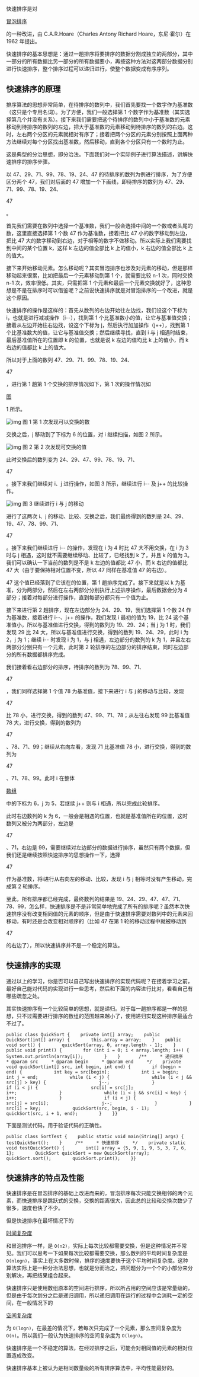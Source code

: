 快速排序是对

[冒泡排序](http://data.biancheng.net/view/70.html)

的一种改进，由 C.A.R.Hoare（Charles Antony Richard Hoare，东尼·霍尔）在 1962 年提出。

快速排序的基本思想是：通过一趟排序将要排序的数据分割成独立的两部分，其中一部分的所有数据比另一部分的所有数据要小，再按这种方法对这两部分数据分别进行快速排序，整个排序过程可以递归进行，使整个数据变成有序序列。

## 快速排序的原理

排序算法的思想非常简单，在待排序的数列中，我们首先要找一个数字作为基准数（这只是个专用名词）。为了方便，我们一般选择第 1 个数字作为基准数（其实选择第几个并没有关系）。接下来我们需要把这个待排序的数列中小于基准数的元素移动到待排序的数列的左边，把大于基准数的元素移动到待排序的数列的右边。这时，左右两个分区的元素就相对有序了；接着把两个分区的元素分别按照上面两种方法继续对每个分区找出基准数，然后移动，直到各个分区只有一个数时为止。

这是典型的分治思想，即分治法。下面我们对一个实际例子进行算法描述，讲解快速排序的排序步骤。

以 47、29、71、99、78、19、24、47 的待排序的数列为例进行排序，为了方便区分两个 47，我们对后面的 47 增加一个下画线，即待排序的数列为 47、29、71、99、78、19、24、

47

。

首先我们需要在数列中选择一个基准数，我们一般会选择中间的一个数或者头尾的数，这里直接选择第 1 个数 47 作为基准数，接着把比 47 小的数字移动到左边，把比 47 大的数字移动到右边，对于相等的数字不做移动。所以实际上我们需要找到中间的某个位置 k，这样 k 左边的值全部比 k 上的值小，k 右边的值全部比 k 上的值大。

接下来开始移动元素。怎么移动呢？其实冒泡排序也涉及对元素的移动，但是那样移动起来很累，比如把最后一个元素移动到第 1 个，就需要比较 n-1 次，同时交换 n-1 次，效率很低。其实，只需把第 1 个元素和最后一个元素交换就好了，这种思想是不是在排序时可以借鉴呢？之前说快速排序就是对冒泡排序的一个改进，就是这个原因。

快速排序的操作是这样的：首先从数列的右边开始往左边找，我们设这个下标为 i，也就是进行减减操作（i--），找到第 1 个比基准数小的值，让它与基准值交换；接着从左边开始往右边找，设这个下标为 j，然后执行加加操作（j++），找到第 1 个比基准数大的值，让它与基准值交换；然后继续寻找，直到 i 与 j 相遇时结束，最后基准值所在的位置即 k 的位置，也就是说 k 左边的值均比 k 上的值小，而 k 右边的值都比 k 上的值大。

所以对于上面的数列 47、29、71、99、78、19、24、

47

，进行第 1 趟第 1 个交换的排序情况如下，第 1 次的操作情况如

[图](http://data.biancheng.net/view/200.html)

 1 所示。



![img](http://data.biancheng.net/uploads/allimg/181002/1-1Q00220010V16.jpg)
图 1 第 1 次发现可以交换的数


交换之后，j 移动到了下标为 6 的位置，对 i 继续扫描，如图 2 所示。



![img](http://data.biancheng.net/uploads/allimg/181002/1-1Q00220013M46.jpg)
图 2 第 2 次发现可交换的值


此时交换后的数列变为 24、29、47、99、78、19、71、

47

。接下来我们继续对 i、j 进行操作，如图 3 所示，继续进行 i-- 及 j++ 的比较操作。


![img](http://data.biancheng.net/uploads/allimg/181002/1-1Q00220025I54.jpg)
图 3 继续进行 i 与 j 的移动


进行了这两次 i、j 的移动、比较、交换之后，我们最终得到的数列是 24、29、19、47、78、99、71、

47

。接下来我们继续进行 i-- 的操作，发现在 i 为 4 时比 47 大不用交换，在 i 为 3 时与 j 相遇，这时就不需要继续移动、比较了，已经找到 k 了，并且 k 的值为 3。我们可以确认一下当前的数列是不是 k 左边的值都比 47 小，而 k 右边的值都比 47 大（由于要保持相对位置不变，所以 47 同样在基准值 47 的右边）。

47 这个值已经落到了它该在的位置，第 1 趟排序完成了。接下来就是以 k 为基准，分为两部分，然后在左右两部分分别执行上述排序操作，最后数据会分为 4 部分；接着对每部分进行操作，直到每部分都只有一个值为止。

接下来进行第 2 趟排序，现在左边部分为 24、29、19，我们选择第 1 个数 24 作为基准数，接着进行 i--、j++ 的操作，我们发现 i 最初的值为 19，比 24 这个基准值小，所以与基准值进行交换，得到的数列为 19、29、24；当 j 为 1 时，我们发现 29 比 24 大，所以与基准值进行交换，得到的数列 19、24、29，此时 i 为 2，j 为 1；继续 i-- 时发现 i 为 1，与 j 相遇，左边部分的数列的 k 为 1，并且左右两部分分别只有一个元素，此时第 2 轮排序的左边部分的排序结束，同时左边部分的所有数据都排序完成。

我们接着看右边部分的排序，待排序的数列为 78、99、71、

47

，我们同样选择第 1 个值 78 为基准值，接下来进行 i 与 j 的移动与比较，发现 

47 

比 78 小，进行交换，得到的数列 47、99、71、78；从左往右发现 99 比基准值 78 大，进行交换，得到的数列为 

47

、78、71、99；继续从右向左看，发现 71 比基准值 78 小，进行交换，得到的数列为 

47

、71、78、99。此时 i 在整体

[数组](http://data.biancheng.net/view/181.html)

中的下标为 6，j 为 5，若继续 j++ 则与 i 相遇，所以完成此轮排序。

此时右边数列的 k 为 6，一般会是相遇的位置，也就是基准值所在的位置，这时数列又被分为两部分，左边是 

47

、71，右边是 99，需要继续对左边部分的数据进行排序，虽然只有两个数据，但我们还是继续按照快速排序的思想操作一下，选择 

47

 作为基准数，将i进行从右向左的移动、比较，发现 i 与 j 相等时没有产生移动，完成第 2 轮排序。

至此，所有排序都已经完成，最终数列的结果是 19、24、29、47、47、71、78、99，怎么样，快速排序是不是非常简单地完成了所有的排序呢？虽然本次快速排序没有改变相同值的元素的顺序，但是由于快速排序需要对数列中的元素来回移动，有时还是会改变相对顺序的（比如 47 在第 1 轮的移动过程中就被移动到 

47

 的右边了），所以快速排序并不是一个稳定的算法。

## 快速排序的实现

通过以上的学习，你是否可以自己写出快速排序的实现代码呢？在接着学习之前，最好自己能对代码的实现进行一些思考，然后和下面的内容进行比对，看看自己有哪些疏忽之处。

其实快速排序有一个比较简单的思想，就是递归。对于每一趟排序都是一样的思想，只不过需要进行排序的数组的范围越来越小了，使用递归实现这种排序最适合不过了。

```
public class QuickSort {    private int[] array;    public QuickSort(int[] array) {        this.array = array;    }    public void sort() {        quickSort(array, 0, array.length - 1);    }    public void print() {        for (int i = 0; i < array.length; i++) {            System.out.println(array[i]);        }    }       /**     * 递归排序     * @param src     * @param begin     * @param end     */    private void quickSort(int[] src, int begin, int end) {        if (begin < end) {            int key = src[begin];            int i = begin;            int j = end;            while (i < j) {                while (i < j && src[j] > key) {                    j--;                }                if (i < j) {                    src[i] = src[j];                    i++;                }                while (i < j && src[i] < key) {                    i++;                }                if (i < j) {                    src[j] = src[i];                    j--;                }            }            src[i] = key;            quickSort(src, begin, i - 1);            quickSort(src, i + 1, end);        }    }}
```

下面是测试代码，用于验证代码的正确性。

```
public class SortTest {    public static void main(String[] args) {        testQuickSort();    }     /**     * 快速排序     */    private static void testQuickSort() {        int[] array = {5, 9, 1, 9, 5, 3, 7, 6, 1};        QuickSort quickSort = new QuickSort(array);        quickSort.sort();        quickSort.print();    }}
```

## 快速排序的特点及性能

快速排序是在冒泡排序的基础上改进而来的，冒泡排序每次只能交换相邻的两个元素，而快速排序是跳跃式的交换，交换的距离很大，因此总的比较和交换次数少了很多，速度也快了不少。

但是快速排序在最坏情况下的

[时间复杂度](http://data.biancheng.net/view/2.html)

和冒泡排序一样，是 `O(n2)`，实际上每次比较都需要交换，但是这种情况并不常见。我们可以思考一下如果每次比较都需要交换，那么数列的平均时间复杂度是 `O(nlogn)`，事实上在大多数时候，排序的速度要快于这个平均时间复杂度。这种算法实际上是一种分治法思想，也就是分而治之，把问题分为一个个的小部分来分别解决，再把结果组合起来。

快速排序只是使用数组原本的空间进行排序，所以所占用的空间应该是常量级的，但是由于每次划分之后是递归调用，所以递归调用在运行的过程中会消耗一定的空间，在一般情况下的

[空间复杂度](http://data.biancheng.net/view/2.html)

为 `O(logn)`，在最差的情况下，若每次只完成了一个元素，那么空间复杂度为 `O(n)`。所以我们一般认为快速排序的空间复杂度为 `O(logn)`。

快速排序是一个不稳定的算法，在经过排序之后，可能会对相同值的元素的相对位置造成改变。

快速排序基本上被认为是相同数量级的所有排序算法中，平均性能最好的。